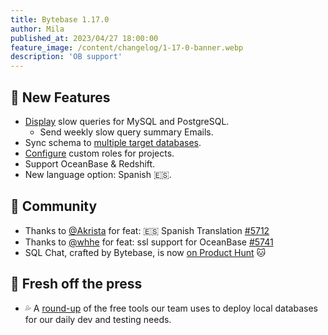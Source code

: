 ```yaml
---
title: Bytebase 1.17.0
author: Mila
published_at: 2023/04/27 18:00:00
feature_image: /content/changelog/1-17-0-banner.webp
description: 'OB support'
---
```


## 🚀 New Features

- [Display](/docs/slow-query/overview) slow queries for MySQL and PostgreSQL.
  - Send weekly slow query summary Emails.
- Sync schema to [multiple target databases](/docs/change-database/synchronize-schema).
- [Configure](/docs/administration/custom-roles) custom roles for projects.
- Support OceanBase & Redshift.
- New language option: Spanish 🇪🇸.

## 🎠 Community

- Thanks to [@Akrista](https://github.com/Akrista) for feat: 🇪🇸 Spanish Translation [\#5712](https://github.com/bytebase/bytebase/pull/5712)
- Thanks to [@whhe](https://github.com/whhe) for feat: ssl support for OceanBase [\#5741](https://github.com/bytebase/bytebase/pull/5741)
- SQL Chat, crafted by Bytebase, is now [on Product Hunt](https://www.producthunt.com/products/sql-chat) 🐱

## 📰 Fresh off the press

- 💦 A [round-up](/blog/free-tools-to-start-local-database-on-mac) of the free tools our team uses to deploy local databases for our daily dev and testing needs.

<IncludeBlock url="/docs/get-started/install/install-upgrade"></IncludeBlock>
